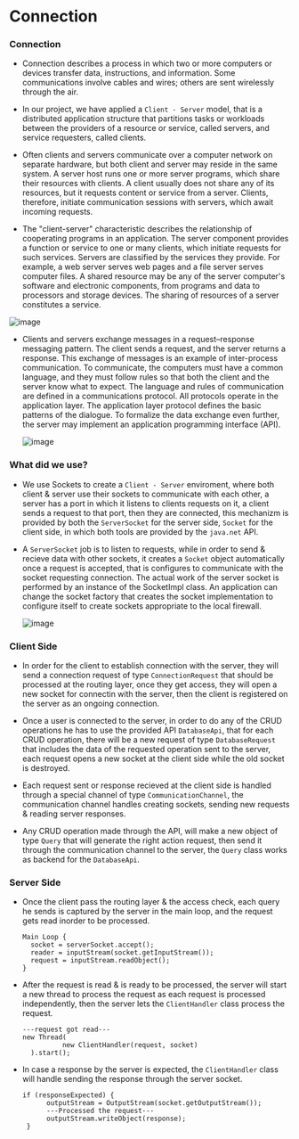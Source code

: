 # Connection

### Connection
  + Connection describes a process in which two or more computers or devices transfer data, instructions, and information. Some communications
      involve cables and wires; others are sent wirelessly through the air.
      
  + In our project, we have applied a ```Client - Server``` model, that is a distributed application structure that partitions tasks or workloads
      between the providers of a resource or service, called servers, and service requesters, called clients.
      
  + Often clients and servers communicate over a computer network on separate hardware, but both client and server may reside in the same system.
      A server host runs one or more server programs, which share their resources with clients. A client usually does not share any of its resources,
      but it requests content or service from a server. Clients, therefore, initiate communication sessions with servers, which await incoming requests.
      
  + The "client-server" characteristic describes the relationship of cooperating programs in an application. The server component provides a function
      or service to one or many clients, which initiate requests for such services. Servers are classified by the services they provide. For example,
      a web server serves web pages and a file server serves computer files. A shared resource may be any of the server computer's software and 
      electronic components, from programs and data to processors and storage devices. The sharing of resources of a server constitutes a service.
      
  ![image](https://user.oc-static.com/upload/2020/04/28/15880577088892_15874712483517_export.png)
      
  + Clients and servers exchange messages in a request–response messaging pattern. The client sends a request, and the server returns a response.
      This exchange of messages is an example of inter-process communication. To communicate, the computers must have a common language, and they
      must follow rules so that both the client and the server know what to expect. The language and rules of communication are defined in
      a communications protocol. All protocols operate in the application layer. The application layer protocol defines the basic patterns of the
      dialogue. To formalize the data exchange even further, the server may implement an application programming interface (API).
    
    ![image](https://bytenbit.com/wp-content/uploads/2019/09/Resful-API-cycle-768x206.png)
    
    
    
### What did we use?
  + We use Sockets to create a ```Client - Server``` enviroment, where both client & server use their sockets to communicate with each other, 
      a server has a port in which it listens to clients requests on it, a client sends a request to that port, then they are connected, this
      mechanizm is provided by both the ```ServerSocket``` for the server side, ```Socket``` for the client side, in which both tools are provided
      by the ```java.net``` API.
      
  + A ```ServerSocket``` job is to listen to requests, while in order to send & recieve data with other sockets, it creates a ```Socket```
      object automatically once a request is accepted, that is configures to communicate with the socket requesting connection. The actual work 
      of the server socket is performed by an instance of the SocketImpl class. An application can change the socket factory that creates the
      socket implementation to configure itself to create sockets appropriate to the local firewall.
  
    ![image](https://codethat.files.wordpress.com/2010/01/scheme.png)


### Client Side

+ In order for the client to establish connection with the server, they will send a connection request of type ```ConnectionRequest``` that should be
    processed at the routing layer, once they get access, they will open a new socket for connectin with the server, then the client is registered
    on the server as an ongoing connection.
    
+ Once a user is connected to the server, in order to do any of the CRUD operations he has to use the provided API ```DatabaseApi```, that for each
    CRUD operation, there will be a new request of type ```DatabaseRequest``` that includes the data of the requested operation sent to the server,
    each request opens a new socket at the client side while the old socket is destroyed.
    
+ Each request sent or response recieved at the client side is handled through a special channel of type ```CommunicationChannel```, the communication
    channel handles creating sockets, sending new requests & reading server responses. 
    
+ Any CRUD operation made through the API, will make a new object of type ```Query``` that will generate the right action request, then send it through
    the communication channel to the server, the ```Query``` class works as backend for the ```DatabaseApi```.

    
### Server Side

+ Once the client pass the routing layer & the access check, each query he sends is captured by the server in the main loop, and the request gets
    read inorder to be processed.
    ```
    Main Loop {
      socket = serverSocket.accept();
      reader = inputStream(socket.getInputStream());
      request = inputStream.readObject();
    }
    ```
    
+ After the request is read & is ready to be processed, the server will start a new thread to process the request as each request is processed
    independently, then the server lets the ```ClientHandler``` class process the request.
    ```
    ---request got read---
    new Thread(
              new ClientHandler(request, socket)
      ).start();
    ```
    
+ In case a response by the server is expected, the ```ClientHandler``` class will handle sending the response through the server socket.
    ```
    if (responseExpected) {
          outputStream = OutputStream(socket.getOutputStream());
          ---Processed the request---
          outputStream.writeObject(response);
     }
    ```
